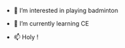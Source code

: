 - 👀 I’m interested in playing badminton
- 🌱 I’m currently learning CE

- 📫 Holy !

<!---
illubaby/illubaby is a ✨ special ✨ repository because its `README.md` (this file) appears on your GitHub profile.
You can click the Preview link to take a look at your changes.
--->
